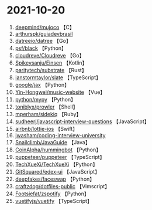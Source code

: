 # 2021-10-20

1. [deepmind/mujoco](https://github.com/deepmind/mujoco) 【C】
2. [arthurspk/guiadevbrasil](https://github.com/arthurspk/guiadevbrasil) 
3. [datreeio/datree](https://github.com/datreeio/datree) 【Go】
4. [psf/black](https://github.com/psf/black) 【Python】
5. [cloudreve/Cloudreve](https://github.com/cloudreve/Cloudreve) 【Go】
6. [Spikeysanju/Einsen](https://github.com/Spikeysanju/Einsen) 【Kotlin】
7. [paritytech/substrate](https://github.com/paritytech/substrate) 【Rust】
8. [ianstormtaylor/slate](https://github.com/ianstormtaylor/slate) 【TypeScript】
9. [google/jax](https://github.com/google/jax) 【Python】
10. [Yin-Hongwei/music-website](https://github.com/Yin-Hongwei/music-website) 【Vue】
11. [python/mypy](https://github.com/python/mypy) 【Python】
12. [toniblyx/prowler](https://github.com/toniblyx/prowler) 【Shell】
13. [mperham/sidekiq](https://github.com/mperham/sidekiq) 【Ruby】
14. [sudheerj/javascript-interview-questions](https://github.com/sudheerj/javascript-interview-questions) 【JavaScript】
15. [airbnb/lottie-ios](https://github.com/airbnb/lottie-ios) 【Swift】
16. [jwasham/coding-interview-university](https://github.com/jwasham/coding-interview-university) 
17. [Snailclimb/JavaGuide](https://github.com/Snailclimb/JavaGuide) 【Java】
18. [CoinAlpha/hummingbot](https://github.com/CoinAlpha/hummingbot) 【Python】
19. [puppeteer/puppeteer](https://github.com/puppeteer/puppeteer) 【TypeScript】
20. [TechXueXi/TechXueXi](https://github.com/TechXueXi/TechXueXi) 【Python】
21. [GitSquared/edex-ui](https://github.com/GitSquared/edex-ui) 【JavaScript】
22. [deepfakes/faceswap](https://github.com/deepfakes/faceswap) 【Python】
23. [craftzdog/dotfiles-public](https://github.com/craftzdog/dotfiles-public) 【Vimscript】
24. [Footsiefat/zspotify](https://github.com/Footsiefat/zspotify) 【Python】
25. [vuetifyjs/vuetify](https://github.com/vuetifyjs/vuetify) 【TypeScript】
